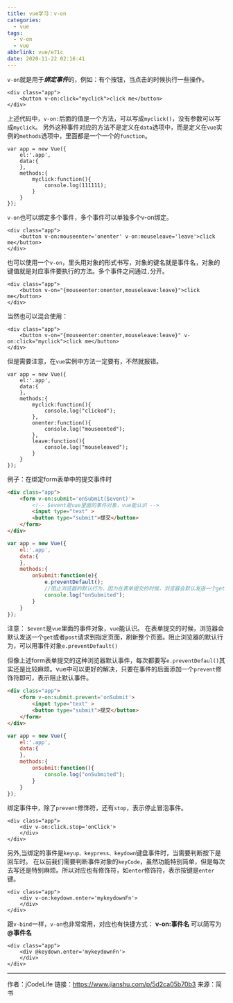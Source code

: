 ```yaml
---
title: vue学习：v-on
categories:
  - vue
tags:
  - v-on
  - vue
abbrlink: vue/e71c
date: 2020-11-22 02:16:41
---
```


`v-on`就是用于***绑定事件***的，例如：有个按钮，当点击的时候执行一些操作。

```
<div class="app">
    <button v-on:click="myclick">click me</button>
</div>  
```

上述代码中，`v-on:`后面的值是一个方法，可以写成`myclick()`，没有参数可以写成`myclick`。
另外这种事件对应的方法不是定义在`data`选项中，而是定义在`vue`实例的`methods`选项中，里面都是一个一个的`function`。

```
var app = new Vue({
    el:'.app',
    data:{
    },
    methods:{
        myclick:function(){
            console.log(111111);
        }
    }
});
```

<!-- more -->

`v-on`也可以绑定多个事件，多个事件可以单独多个v-on绑定。

```
<div class="app">
    <button v-on:mouseenter='onenter' v-on:mouseleave='leave'>click me</button>
</div>
```

也可以使用一个`v-on`，里头用对象的形式书写，对象的键名就是事件名，对象的键值就是对应事件要执行的方法。多个事件之间通过`,`分开。

```
<div class="app">
    <button v-on="{mouseenter:onenter,mouseleave:leave}">click me</button>
</div>
```

当然也可以混合使用：

```
<div class="app">
    <button v-on="{mouseenter:onenter,mouseleave:leave}" v-on:click="myclick">click me</button>
</div>
```

但是需要注意，在`vue`实例中方法一定要有，不然就报错。

```
var app = new Vue({
    el:'.app',
    data:{
    },
    methods:{
        myclick:function(){
            console.log("clicked");
        },
        onenter:function(){
            console.log("mouseented");
        },
        leave:function(){
            console.log("mouseleaved");
        }
    }
});
```

例子：在绑定form表单中的提交事件时

``` html
<div class="app">
    <form v-on:submit='onSubmit($event)'>
        <!-- $event是vue里面的事件对象，vue能认识 -->
        <input type="text" >
        <button type="submit">提交</button>
    </form>
</div>
```

``` javascript
var app = new Vue({
    el:'.app',
    data:{
    },
    methods:{
        onSubmit:function(e){
            e.preventDefault();
            //阻止浏览器的默认行为，因为在表单提交的时候，浏览器会默认发送一个get或者post请求到指定页面，刷新整个页面。
            console.log("onSubmited");
        }
    }
});
```

注意：
`$event`是`vue`里面的事件对象，`vue`能认识。
在表单提交的时候，浏览器会默认发送一个`get`或者`post`请求到指定页面，刷新整个页面。阻止浏览器的默认行为，可以用事件对象`e.preventDefault()`

但像上述form表单提交的这种浏览器默认事件，每次都要写`e.preventDefaul()`其实还是比较麻烦。vue中可以更好的解决，只要在事件的后面添加一个`prevent`修饰符即可，表示阻止默认事件。

``` html
<div class="app">
    <form v-on:submit.prevent='onSubmit'>
        <input type="text" >
        <button type="submit">提交</button>
    </form>
</div>
```

``` javascript
var app = new Vue({
    el:'.app',
    data:{
    },
    methods:{
        onSubmit:function(){
            console.log("onSubmited");
        }
    }
});
```

绑定事件中，除了`prevent`修饰符，还有`stop`，表示停止冒泡事件。

```
<div class="app">
    <div v-on:click.stop='onClick'>
    </div>
</div>
```

另外,当绑定的事件是`keyup、keypress、keydown`键盘事件时，当需要判断按下是回车时。
在以前我们需要判断事件对象的`keyCode`，虽然功能特别简单，但是每次去写还是特别麻烦。所以对应也有修饰符，如`enter`修饰符，表示按键是`enter`键。

```
<div class="app">
    <div v-on:keydown.enter='mykeydownFn'>
    </div>
</div>  
```

跟`v-bind`一样，`v-on`也非常常用，对应也有快捷方式：
**v-on:事件名** 可以简写为 **@事件名**

```
<div class="app">
    <div @keydown.enter='mykeydownFn'>
    </div>
</div>
```

---

作者：jCodeLife
链接：<https://www.jianshu.com/p/5d2ca05b70b3>
来源：简书
